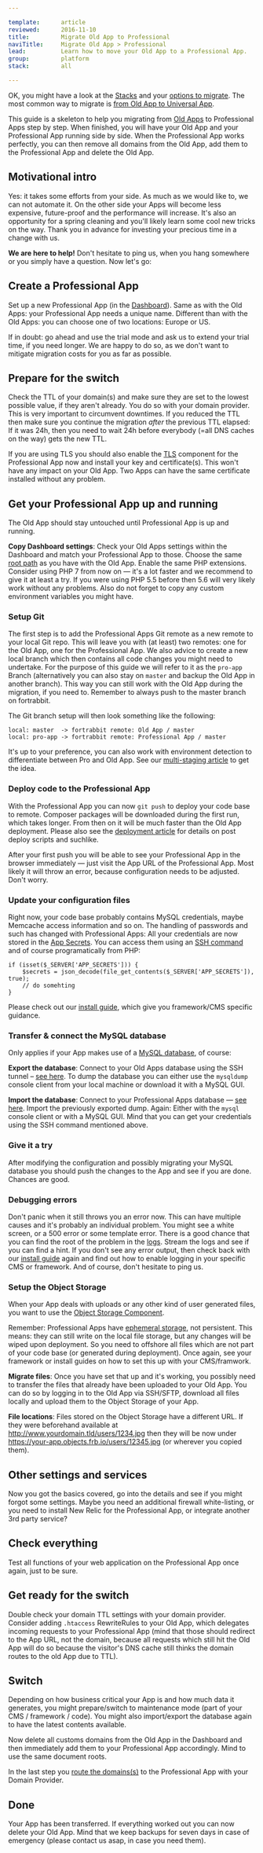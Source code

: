 ```yaml
---

template:      article
reviewed:      2016-11-10
title:         Migrate Old App to Professional
naviTitle:     Migrate Old App > Professional
lead:          Learn how to move your Old App to a Professional App.
group:         platform
stack:         all

---
```



OK, you might have a look at the [Stacks](/stacks) and your [options to migrate](app-old#toc-migrating). The most common way to migrate is [from Old App to Universal App](/migrate-old-to-uni).

This guide is a skeleton to help you migrating from [Old Apps](app-old) to Professional Apps step by step. When finished, you will have your Old App and your Professional App running side by side. When the Professional App works perfectly, you can then remove all domains from the Old App, add them to the Professional App and delete the Old App.


## Motivational intro

Yes: it takes some efforts from your side. As much as we would like to, we can not automate it. On the other side your Apps will become less expensive, future-proof and the performance will increase. It's also an opportunity for a spring cleaning and you'll likely learn some cool new tricks on the way. Thank you in advance for investing your precious time in a change with us.

**We are here to help!** Don't hesitate to ping us, when you hang somewhere or you simply have a question. Now let's go:


## Create a Professional App

Set up a new Professional App (in the [Dashboard](dashboard)). Same as with the Old Apps: your Professional App needs a unique name. Different than with the Old Apps: you can choose one of two locations: Europe or US.

If in doubt: go ahead and use the trial mode and ask us to extend your trial time, if you need longer. We are happy to do so, as we don't want to mitigate migration costs for you as far as possible.

## Prepare for the switch

Check the TTL of your domain(s) and make sure they are set to the lowest possible value, if they aren't already. You do so with your domain provider. This is very important to circumvent downtimes. If you reduced the TTL then make sure you continue the migration *after* the previous TTL elapsed: If it was 24h, then you need to wait 24h before everybody (=all DNS caches on the way) gets the new TTL.

If you are using TLS you should also enable the [TLS](/tls) component for the Professional App now and install your key and certificate(s). This won't have any impact on your Old App. Two Apps can have the same certificate installed without any problem.

## Get your Professional App up and running

The Old App should stay untouched until Professional App is up and running.

**Copy Dashboard settings**: Check your Old Apps settings within the Dashboard and match your Professional App to those. Choose the same [root path](app#toc-root-path) as you have with the Old App. Enable the same PHP extensions. Consider using PHP 7 from now on — it's a lot faster and we recommend to give it at least a try. If you were using PHP 5.5 before then 5.6 will very likely work without any problems. Also do not forget to copy any custom environment variables you might have.


### Setup Git

The first step is to add the Professional Apps Git remote as a new remote to your local Git repo. This will leave you with (at least) two remotes: one for the Old App, one for the Professional App. We also advice to create a new local branch which then contains all code changes you might need to undertake. For the purpose of this guide we will refer to it as the `pro-app` Branch (alternatively you can also stay on `master` and backup the Old App in another branch). This way you can still work with the Old App during the migration, if you need to. Remember to always push to the master branch on fortrabbit.

The Git branch setup will then look something like the following:

```
local: master  -> fortrabbit remote: Old App / master
local: pro-app -> fortrabbit remote: Professional App / master
```

It's up to your preference, you can also work with environment detection to differentiate between Pro and Old App. See our [multi-staging article](multi-staging) to get the idea.


### Deploy code to the Professional App

With the Professional App you can now `git push` to deploy your code base to remote. Composer packages will be downloaded during the first run, which takes longer. From then on it will be much faster than the Old App deployment. Please also see the [deployment article](/git-deployment) for details on post deploy scripts and suchlike.

After your first push you will be able to see your Professional App in the browser immediately — just visit the App URL of the Professional App. Most likely it will throw an error, because configuration needs to be adjusted. Don't worry.


### Update your configuration files

Right now, your code base probably contains MySQL credentials, maybe Memcache access information and so on. The handling of passwords and such has changed with Professional Apps: All your credentials are now stored in the [App Secrets](/secrets). You can access them using an [SSH command](/secrets#toc-accessing-app-secrets) and of course programatically from PHP:

```
if (isset($_SERVER['APP_SECRETS'])) {
    $secrets = json_decode(file_get_contents($_SERVER['APP_SECRETS']), true);
    // do somehting
}
```

Please check out our [install guide](/#install-guides), which give you framework/CMS specific guidance.

### Transfer & connect the MySQL database

Only applies if your App makes use of a [MySQL database](mysql), of course:

**Export the database**: Connect to your Old Apps database using the SSH tunnel – [see here](/mysql-old#toc-remote-mysql-access). To dump the database you can either use the `mysqldump` console client from your local machine or download it with a MySQL GUI.

**Import the database**: Connect to your Professional Apps database — [see here](/mysql#toc-remote-mysql-access). Import the previously exported dump. Again: Either with the `mysql` console client or with a MySQL GUI. Mind that you can get your credentials using the SSH command mentioned above.

### Give it a try

After modifying the configuration and possibly migrating your MySQL database you should push the changes to the App and see if you are done. Chances are good.

### Debugging errors

Don't panic when it still throws you an error now. This can have multiple causes and it's probably an individual problem. You might see a white screen, or a 500 error or some template error. There is a good chance that you can find the root of the problem in the [logs](/logging-pro). Stream the logs and see if you can find a hint. If you don't see any error output, then check back with our [install guide](/#install-guides) again and find out how to enable logging in your specific CMS or framework. And of course, don't hesitate to ping us.


### Setup the Object Storage

When your App deals with uploads or any other kind of user generated files, you want to use the [Object Storage Component](/object-storage).

Remember: Professional Apps have [ephemeral storage](/quirks#toc-ephemeral-storage), not persistent. This means: they can still write on the local file storage, but any changes will be wiped upon deployment. So you need to offshore all files which are not part of your code base (or generated during deployment). Once again, see your framework or install guides on how to set this up with your CMS/framwork.

**Migrate files**: Once you have set that up and it's working, you possibly need to transfer the files that already have been uploaded to your Old App. You can do so by logging in to the Old App via SSH/SFTP, download all files locally and upload them to the Object Storage of your App.

**File locations**: Files stored on the Object Storage have a different URL. If they were beforehand available at http://www.yourdomain.tld/users/1234.jpg then they will be now under https://your-app.objects.frb.io/users/12345.jpg (or wherever you copied them).


## Other settings and services

Now you got the basics covered, go into the details and see if you might forgot some settings. Maybe you need an additional firewall white-listing, or you need to install New Relic for the Professional App, or integrate another 3rd party service?


## Check everything

Test all functions of your web application on the Professional App once again, just to be sure.


## Get ready for the switch

Double check your domain TTL settings with your domain provider. Consider adding `.htaccess` RewriteRules to your Old App, which delegates incoming requests to your Professional App (mind that those should redirect to the App URL, not the domain, because all requests which still hit the Old App will do so because the visitor's DNS cache still thinks the domain routes to the old App due to TTL).


## Switch

Depending on how business critical your App is and how much data it generates, you might prepare/switch to maintenance mode (part of your CMS / framework / code). You might also import/export the database again to have the latest contents available.

Now delete all customs domains from the Old App in the Dashboard and then immediately add them to your Professional App accordingly. Mind to use the same document roots.

In the last step you [route the domains(s)](about-domains#toc-route-a-custom-domain) to the Professional App with your Domain Provider.


## Done

Your App has been transferred. If everything worked out you can now delete your Old App. Mind that we keep backups for seven days in case of emergency (please contact us asap, in case you need them).
